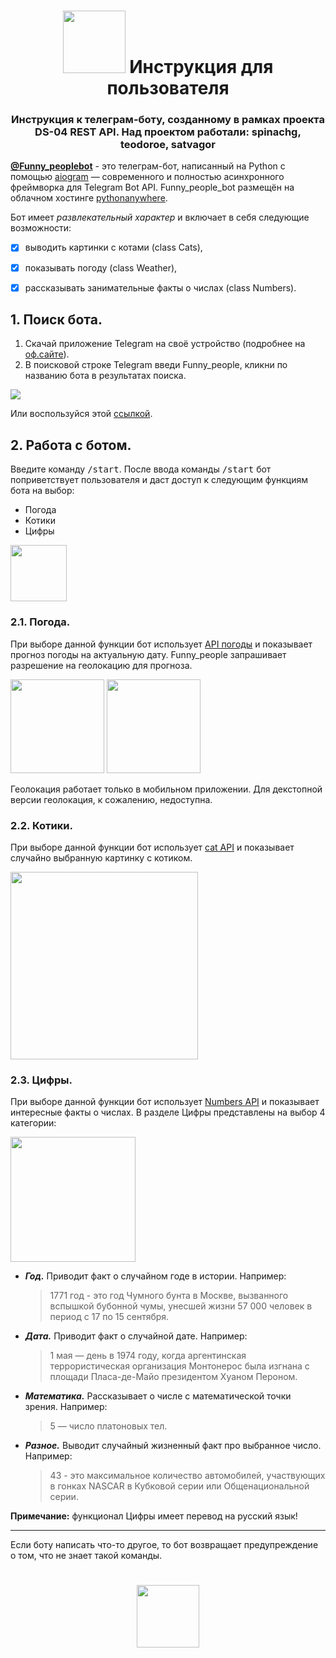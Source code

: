 <h1 align="center"><img src="misc/images/logo.png" height="100"/> Инструкция для пользователя</a></h1>

<h3 align="center">Инструкция к телеграм-боту, созданному в рамках проекта DS-04 REST API. 
Над проектом работали: spinachg, teodoroe, satvagor</h3>



**[@Funny_peoplebot](https://t.me/Funny_peoplebot)** - это телеграм-бот, написанный на Python с помощью [aiogram](https://aiogram.dev/) — современного и полностью асинхронного фреймворка для Telegram Bot API.
Funny_people_bot размещён на облачном хостинге [pythonanywhere](https://www.pythonanywhere.com/).

Бот имеет *развлекательный характер* и включает в себя следующие возможности:
- [x] выводить картинки с котами (class Cats), 
- [x] показывать погоду (class Weather),
- [x] рассказывать занимательные факты о числах (class Numbers).



## 1. Поиск бота.
1) Скачай приложение Telegram на своё устройство (подробнее на [оф.сайте](https://telegram.org/)).
2) В поисковой строке Telegram введи Funny_people, кликни по названию бота в результатах поиска.
<img src="misc/images/search.png">

Или воспользуйся этой [ссылкой](https://t.me/Funny_peoplebot).

## 2. Работа с ботом.

Введите команду <kbd>/start</kbd>. После ввода команды <kbd>/start</kbd> бот поприветствует пользователя и даст доступ к следующим функциям бота на выбор:
* Погода
* Котики
* Цифры

<img src="misc/images/comands.png" height="90">

### 2.1. Погода. 

При выборе данной функции бот использует [API погоды](https://wttr.in) и показывает прогноз погоды на актуальную дату. 
Funny_people запрашивает разрешение на геолокацию для прогноза.

<img src="misc/images/weather.png" height="150">

<img src="misc/images/weather4.jpg" height="150">

Геолокация работает только в мобильном приложении. Для декстопной версии геолокация, к сожалению, недоступна.


### 2.2. Котики. 
При выборе данной функции бот использует [cat API](https://http.cat/) и показывает случайно выбранную картинку с котиком.

<img src="misc/images/cats.png" height="300">

### 2.3. Цифры. 
При выборе данной функции бот использует [Numbers API](http://numbersapi.com/) и показывает интересные факты о числах.
В разделе Цифры представлены на выбор 4 категории:

<img src="misc/images/numbers.png" height="200">

- ***Год.***
     Приводит факт о случайном годе в истории. Например:
     > 1771 год - это год Чумного бунта в Москве, вызванного вспышкой бубонной чумы, унесшей жизни 57 000 человек в период с 17 по 15 сентября.
- ***Дата.***
     Приводит факт о случайной дате. Например:
     > 1 мая — день в 1974 году, когда аргентинская террористическая организация Монтонерос была изгнана с площади Пласа-де-Майо президентом Хуаном Пероном.
- ***Математика.***
     Рассказывает о числе с математической точки зрения. Например:
    > 5 — число платоновых тел.
- ***Разное.***
     Выводит случайный жизненный факт про выбранное число. Например:

     >43 - это максимальное количество автомобилей, участвующих в гонках NASCAR в Кубковой серии или Общенациональной серии.




**Примечание:** функционал Цифры имеет перевод на русский язык!

---
Если боту написать что-то другое, то бот возвращает предупреждение о том, что не знает такой команды.



<h1 align="center"><img src="misc/images/logo.png" height="100"/></h1>

